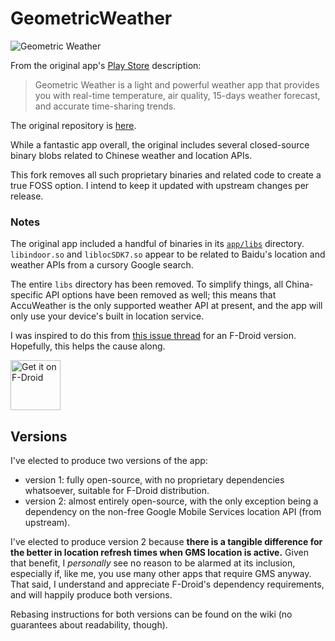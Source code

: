 # GeometricWeather

![Geometric Weather](https://github.com/WangDaYeeeeee/GeometricWeather/blob/master/work/preview_header.png)

From the original app's
[Play Store](https://play.google.com/store/apps/details?id=wangdaye.com.geometricweather)
description:

> Geometric Weather is a light and powerful weather app that provides you with
> real-time temperature, air quality, 15-days weather forecast, and accurate
> time-sharing trends.

The original repository is
[here](https://github.com/WangDaYeeeeee/GeometricWeather).

While a fantastic app overall, the original includes several closed-source
binary blobs related to Chinese weather and location APIs.

This fork removes all such proprietary binaries and related code to create a
true FOSS option. I intend to keep it updated with upstream changes per release.

### Notes

The original app included a handful of binaries in its
[`app/libs`](https://github.com/WangDaYeeeeee/GeometricWeather/tree/master/app/libs)
directory. `libindoor.so` and `liblocSDK7.so` appear to be related to Baidu's
location and weather APIs from a cursory Google search.

The entire `libs` directory has been removed. To simplify things, all
China-specific API options have been removed as well; this means that
AccuWeather is the only supported weather API at present, and the app will only
use your device's built in location service.

I was inspired to do this from [this issue thread](https://github.com/WangDaYeeeeee/GeometricWeather/issues/9) 
for an F-Droid version. Hopefully, this helps the cause along.

[<img src="https://fdroid.gitlab.io/artwork/badge/get-it-on.png"
     alt="Get it on F-Droid"
     height="80">](https://f-droid.org/packages/com.mbestavros.geometricweather/)

## Versions

I've elected to produce two versions of the app:

- version 1: fully open-source, with no proprietary dependencies whatsoever, suitable for F-Droid distribution.
- version 2: almost entirely open-source, with the only exception being a dependency on the non-free Google Mobile Services location API (from upstream).

I've elected to produce version 2 because **there is a tangible difference for the better in location refresh times when GMS location is active.** Given that benefit, I _personally_ see no reason to be alarmed at its inclusion, especially if, like me, you use many other apps that require GMS anyway. That said, I understand and appreciate F-Droid's dependency requirements, and will happily produce both versions.

Rebasing instructions for both versions can be found on the wiki (no guarantees about readability, though).
